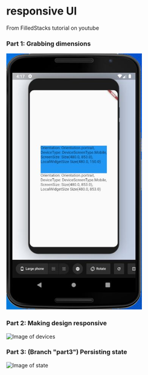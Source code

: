 # responsive UI

From FilledStacks tutorial on youtube

### Part 1: Grabbing dimensions

![Image of dimensions](https://github.com/WiltonHotz/Flutter-responsive_ui/blob/master/local_widget_size.JPG)

### Part 2: Making design responsive

![Image of devices](https://github.com/WiltonHotz/Flutter-responsive_ui/blob/master/responsive_ui_drawer.gif)

### Part 3: (Branch "part3") Persisting state

![Image of state](https://github.com/WiltonHotz/Flutter-responsive_ui/blob/part3/persisting_state.gif)
